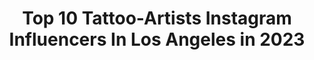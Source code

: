 ---
title: Top 10 Tattoo-Artists Instagram Influencers In Los Angeles in 2023
description: >-
  Find top tattoo-artists Instagram influencers in Los Angeles in 2023. Most popular hashtags: #losangeles #tattooartist #blackwork.
platform: Instagram
hits: 131
text_top: Discover the most popular Instagram profiles on inBeat.
text_bottom: Our search engine holds 131 Instagram influencers like this in Los Angeles, United States for you to contact.
profiles:
  - username: "manu_farrarons_tattoos"
    fullname: >-
      Manu Farrarons
    bio: >-
      • Tattoo Artist - Los Angeles • Polynesian tattoo from Tahiti • Original creator of the feminine Tahitian flowy style • Air Tahiti Nui ambassador
    location: "United States"
    followers: 32946
    engagement: 84
    commentsToLikes: 0.031925
    id: ck5zvlqyz4h4b0i14s3yziryw
    verified: false
    hashtags: "#manufarraronsflow, #manufarraronsstyle, #manufarraronstattoo, #tattoo"
  - username: "tiny.toad"
    fullname: >-
      Leah Samuels
    bio: >-
      (she/her) Los Angeles Co-owner @howdy.la Books closed for now
    location: "United States"
    followers: 28719
    engagement: 752
    commentsToLikes: 0.012044
    id: ck5cgdk4jomjd0i118cgn5cgt
    verified: false
    hashtags: "#tattooart, #losangelestattooartist, #blackworkers, #toadtattoo"
  - username: "tylerborich"
    fullname: >-
      
    bio: >-
      Tattoo Artist | @memoirtattoo Los Angeles
    location: "United States"
    followers: 5415
    engagement: 590
    commentsToLikes: 0.065842
    id: ck601pagifwy30i140a5bji9s
    verified: false
    hashtags: "#japanesetattoo, #iblackwork, #tattooidea, #traditionaltattoo"
  - username: "kanenavasard"
    fullname: >-
      Kane Navasard
    bio: >-
      Tattoo Artist | @forthesinners Los Angeles
    location: "United States"
    followers: 72137
    engagement: 298
    commentsToLikes: 0.009122
    id: ck5hfltswy3ck0i11tm3lldew
    verified: false
    hashtags: ""
  - username: "liqfromthewood"
    fullname: >-
      Liq
    bio: >-
      Yale Graduate turned Tattoo Artist 📍Los Angeles 📧bigLiqDBTH@gmail.com to book appointments
    location: "United States"
    followers: 10535
    engagement: 704
    commentsToLikes: 0.031509
    id: ck0tw2hsqdqkq0i19o5ryy4qx
    verified: false
    hashtags: ""
  - username: "sneakygee13tattoos"
    fullname: >-
      SNEAKYGEE
    bio: >-
      WORLDWIDE TATTOO ARTIST 🌎 LOS ANGELES BASED 🌴 DM @SNEAKY.APPTS TO BOOK APPTS 📲 R.I.P MY ANGEL ALINA RAMIREZ 👼
    location: "United States"
    followers: 67176
    engagement: 199
    commentsToLikes: 0.020057
    id: ck5qah8a6ge210i11911cr3wg
    verified: false
    hashtags: "#inkedup, #bngtattoo, #losangelestattooartist, #sneakygeeworldwide"
  - username: "cathedraloftears"
    fullname: >-
      Heather Bailey (Anzaldo)
    bio: >-
      Tattoo Artist @holyuniontattoo Los Angeles, CA / Creator of “Relax, We All Die”™️ / Email: heatherxtattoo@gmail.com
    location: "United States"
    followers: 36630
    engagement: 288
    commentsToLikes: 0.018552
    id: ckap8tmwvptz20i782zc6ntvx
    verified: false
    hashtags: "#aliceinwonderland, #simpsons, #rozzwilliams, #xenomorph"
  - username: "sergey_shanko"
    fullname: >-
      Gotcha
    bio: >-
      Tattoo artist 🇺🇸📍Los Angeles . NY. Москва 📨saxarsergio@gmail.com. @_gotcha_26
    location: "United States"
    followers: 171676
    engagement: 149
    commentsToLikes: 0.013800
    id: ck5c6j5q75jou0i11i2jpsrwh
    verified: false
    hashtags: "#sergeyshanko, #setgeyshanko, #sergeyshankoart, #007"
  - username: "jakabtattoo"
    fullname: >-
      Dezső Jakab
    bio: >-
      Switzerland , Sweden , USA , Germany 🛸🛸🛸
    location: "United States"
    followers: 21458
    engagement: 647
    commentsToLikes: 0.013321
    id: ck6ts9w5x3k9q0j71aw8sred2
    verified: false
    hashtags: "#tattoodesign, #artist, #blacktattoos, #tattooart"
  - username: "yana_killapop"
    fullname: >-
      𝕐𝕒𝕟𝕒 𝕂.
    bio: >-
      🖋 Brow Boss @killapopink 🍑 Fitness addict 🌶 Foods vs Meds 🏡 Real Estate Agent in the making
    location: "United States"
    followers: 7425
    engagement: 481
    commentsToLikes: 0.046290
    id: ck9wdrrwhgz7h0j78jmey0y5v
    verified: false
    hashtags: "#russiangirl, #fashion, #motivation, #inked"
---